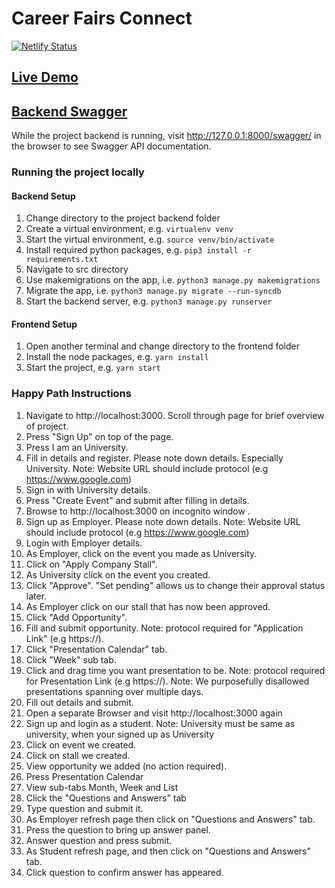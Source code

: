 # Career Fairs Connect

[![Netlify Status](https://api.netlify.com/api/v1/badges/c7578632-270b-422b-ab87-98cdce484a44/deploy-status)](https://app.netlify.com/sites/elastic-lichterman-7198a0/deploys)

## [Live Demo](https://elastic-lichterman-7198a0.netlify.app/)

## [Backend Swagger](http://ec2-13-55-22-199.ap-southeast-2.compute.amazonaws.com/swagger/)

While the project backend is running, visit http://127.0.0.1:8000/swagger/ in the browser to see Swagger API documentation.

### Running the project locally

#### Backend Setup

1. Change directory to the project backend folder
2. Create a virtual environment, e.g. `virtualenv venv`
3. Start the virtual environment, e.g. `source venv/bin/activate`
4. Install required python packages, e.g. `pip3 install -r requirements.txt`
5. Navigate to src directory
6. Use makemigrations on the app, i.e. `python3 manage.py makemigrations`
7. Migrate the app, i.e. `python3 manage.py migrate --run-syncdb`
8. Start the backend server, e.g. `python3 manage.py runserver`

#### Frontend Setup 

1. Open another terminal and change directory to the frontend folder
2. Install the node packages, e.g. `yarn install`
4. Start the project, e.g. `yarn start`

### Happy Path Instructions

1. Navigate to http://localhost:3000. Scroll through page for brief overview of project. 
2. Press "Sign Up" on top of the page.
3. Press I am an University.
4. Fill in details and register. Please note down details. Especially University. Note: Website URL should include protocol (e.g https://www.google.com)
5. Sign in with University details.
6. Press "Create Event" and submit after filling in details. 
7. Browse to http://localhost:3000 on incognito window .
8. Sign up as Employer. Please note down details. Note: Website URL should include protocol (e.g https://www.google.com)
9. Login with Employer details.
10. As Employer, click on the event you made as University.
11. Click on "Apply Company Stall".
12. As University click on the event you created.
13. Click "Approve". "Set pending" allows us to change their approval status later.
14. As Employer click on our stall that has now been approved.
15. Click "Add Opportunity".
16. Fill and submit opportunity. Note: protocol required for "Application Link" (e.g https://).
17. Click "Presentation Calendar" tab.
18. Click "Week" sub tab.
19. Click and drag time you want presentation to be. Note: protocol required for Presentation Link (e.g https://). Note: We purposefully disallowed presentations spanning over multiple days.
20. Fill out details and submit.
21. Open a separate Browser and visit http://localhost:3000 again
22. Sign up and login as a student. Note: University must be same as university, when your signed up as University
23. Click on event we created.
24. Click on stall we created.
25. View opportunity we added (no action required).
26. Press Presentation Calendar
27. View sub-tabs Month, Week and List	
28. Click the "Questions and Answers" tab
29. Type question and submit it.
30. As Employer refresh page then click on "Questions and Answers" tab.
31. Press the question to bring up answer panel.
32. Answer question and press submit.
33. As Student refresh page, and then click on "Questions and Answers" tab.
34. Click question to confirm answer has appeared.
